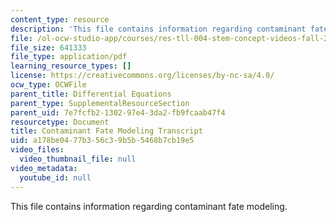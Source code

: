 ```yaml
---
content_type: resource
description: 'This file contains information regarding contaminant fate modeling. '
file: /ol-ocw-studio-app/courses/res-tll-004-stem-concept-videos-fall-2013/a178be0477b356c39b5b5468b7cb19e5_MITRES_TLL-004F13_ConFaMod.pdf
file_size: 641333
file_type: application/pdf
learning_resource_types: []
license: https://creativecommons.org/licenses/by-nc-sa/4.0/
ocw_type: OCWFile
parent_title: Differential Equations
parent_type: SupplementalResourceSection
parent_uid: 7e7fcfb2-1302-97e4-3da2-fb9fcaab47f4
resourcetype: Document
title: Contaminant Fate Modeling Transcript
uid: a178be04-77b3-56c3-9b5b-5468b7cb19e5
video_files:
  video_thumbnail_file: null
video_metadata:
  youtube_id: null
---
```

This file contains information regarding contaminant fate modeling. 